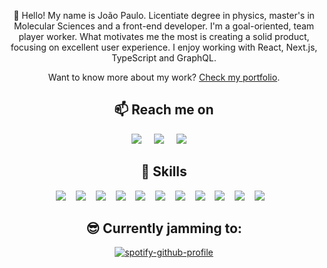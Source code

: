 <p align="center">
  👋 Hello! My name is João Paulo. Licentiate degree in physics, master's in Molecular Sciences and a front-end developer. I'm a goal-oriented, team player worker. What motivates me the most is creating a solid product, focusing on excellent user experience. I enjoy working with React, Next.js, TypeScript and GraphQL.
</p>
<p align="center">
  Want to know more about my work? <a href="https://portfolio-40fathoms.vercel.app/">Check my portfolio</a>.
</p>

<h2  align="center">📫 Reach me on</h2>
<p align="center">
  <a target="_blank" href="https://www.linkedin.com/in/joaop-martins/"><img src="https://img.shields.io/badge/linkedin-%230077B5.svg?&style=for-the-badge&logo=linkedin&logoColor=white" /></a>&nbsp;&nbsp;&nbsp;&nbsp;
  <a target="_blank" href="https://twitter.com/40fathoms"><img src="https://img.shields.io/badge/twitter-%231DA1F2.svg?&style=for-the-badge&logo=twitter&logoColor=white" /></a>&nbsp;&nbsp;&nbsp;&nbsp;
  <a href="#"><img src="https://img.shields.io/badge/40%20fathoms%20%232505-%23D14836.svg?&style=for-the-badge&logo=discord&logoColor=white&color=5865F2" /></a>&nbsp;&nbsp;&nbsp;&nbsp;
</p>

<h2 align="center">💼 Skills</h2>
<p align="center">
	<img src="https://img.shields.io/badge/GraphQL-000.svg?&style=for-the-badge&logo=graphql&logoColor=E10098" />&nbsp;&nbsp;&nbsp;
	<img src="https://img.shields.io/badge/TypeScript-000.svg?&style=for-the-badge&logo=typescript" />&nbsp;&nbsp;&nbsp;
	<img src="https://img.shields.io/badge/-Next.js-000?style=for-the-badge&logo=next.js" />&nbsp;&nbsp;&nbsp;
	<img src="https://img.shields.io/badge/-Styled_Components-000?style=for-the-badge&logo=styled-components" />&nbsp;&nbsp;&nbsp;
	<img src="https://img.shields.io/badge/-React-000?style=for-the-badge&logo=react" />&nbsp;&nbsp;&nbsp;
	<img src="https://img.shields.io/badge/-JavaScript-000?style=for-the-badge&logo=javascript" />&nbsp;&nbsp;&nbsp;
	<img src="https://img.shields.io/badge/-SASS-000?style=for-the-badge&logo=sass" />&nbsp;&nbsp;&nbsp;
	<img src="https://img.shields.io/badge/-CSS-000?style=for-the-badge&logo=css3&logoColor=1572B6" />&nbsp;&nbsp;&nbsp;
	<img src="https://img.shields.io/badge/-HTML-000?style=for-the-badge&logo=html5&logoColor=E34F26" />&nbsp;&nbsp;&nbsp;
	<img src="https://img.shields.io/badge/-Git-000?style=for-the-badge&logo=git" />&nbsp;&nbsp;&nbsp;
	<img src="https://img.shields.io/badge/-Figma-000?style=for-the-badge&logo=figma" />&nbsp;&nbsp;&nbsp;
</p>

<h2 align="center">😎 Currently jamming to:</h2>
<div align="center">
	
[![spotify-github-profile](https://spotify-github-profile.vercel.app/api/view?uid=ibp33a7gigu72c878lp2p74bk&cover_image=true&theme=novatorem&show_offline=false&bar_color=53b14f&bar_color_cover=false)](https://spotify-github-profile.vercel.app/api/view?uid=ibp33a7gigu72c878lp2p74bk&redirect=true)
	
</div>
